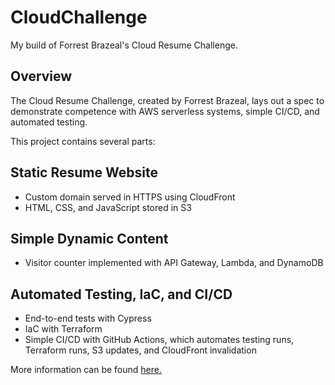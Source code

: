 # CloudChallenge

My build of Forrest Brazeal's Cloud Resume Challenge. 

## Overview
The Cloud Resume Challenge, created by Forrest Brazeal, lays out a spec to demonstrate competence with AWS serverless systems, simple CI/CD, and automated testing. 

This project contains several parts:
## Static Resume Website
* Custom domain served in HTTPS using CloudFront
* HTML, CSS, and JavaScript stored in S3
## Simple Dynamic Content
* Visitor counter implemented with API Gateway, Lambda, and DynamoDB
## Automated Testing, IaC, and CI/CD
* End-to-end tests with Cypress
* IaC with Terraform
* Simple CI/CD with GitHub Actions, which automates testing runs, Terraform runs, S3 updates, and CloudFront invalidation


More information can be found [here.](https://cloudresumechallenge.dev/docs/faq/)
